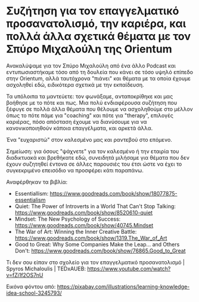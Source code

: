 # Συζήτηση για τον επαγγελματικό προσανατολισμό, την καριέρα, και πολλά άλλα σχετικά θέματα με τον Σπύρο Μιχαλούλη της Orientum

Ανακαλύψαμε για τον Σπύρο Μιχαλούλη από ένα άλλο Podcast και εντυπωσιαστήκαμε τόσο από τη δουλεία που κάνει σε τόσο υψηλό επίπεδο στην Orientum, αλλά ταυτόχρονα "πιάνει" και θέματα με τα οποία έχουμε ασχοληθεί εδώ, ειδικότερα σχετικά με την εκπαίδευση.

Τα υπόλοιπα τα μαντεύετε: τον φωνάξαμε, ανταποκρίθηκε και μας βοήθησε με το πότε και πως. Μια πολύ ενδιαφέρουσα συζήτηση που ξέφυγε σε πολλά άλλα θέματα που θέλουμε να ασχοληθούμε στο μέλλον όπως το πότε πάμε για "coaching" και πότε για "therapy", επιλογές καριέρας, πόσο απόσταση έχουμε να διανύσουμε για να κανονικοποιηθούν κάποια επαγγέλματα, και αρκετά άλλα.

Ένα "ευχαριστώ" στον καλεσμένο μας και ραντεβού στο επόμενο.

Σημείωση: για όσους  "ψάχνετε" για τον καλεσμένο ή την εταιρία του διαδικτυακά και βρεθήκατε εδώ, συνειδητά μιλήσαμε για θέματα που δεν έχουν συζητηθεί έντονα σε άλλες παρουσιές του έτσι ώστε να έχει το συγκεκριμένο επεισόδιο να προσφέρει κάτι παραπάνω.

Αναφέρθηκαν τα βιβλία:

* Essentiallism: <https://www.goodreads.com/book/show/18077875-essentialism>
* Quiet: The Power of Introverts in a World That Can't Stop Talking: <https://www.goodreads.com/book/show/8520610-quiet>
* Mindset: The New Psychology of Success: <https://www.goodreads.com/book/show/40745.Mindset>
* The War of Art: Winning the Inner Creative Battle: <https://www.goodreads.com/book/show/1319.The_War_of_Art>
* Good to Great: Why Some Companies Make the Leap... and Others Don't: <https://www.goodreads.com/book/show/76865.Good_to_Great>


Τι δεν σου είπαν στο σχολείο για τον επαγγελματικό προσανατολισμό | Spyros Michaloulis | TEDxAUEB: <https://www.youtube.com/watch?v=fZi1f2OS7nU>

Εικόνα φόντου από: <https://pixabay.com/illustrations/learning-knowledge-idea-school-3245793/>


